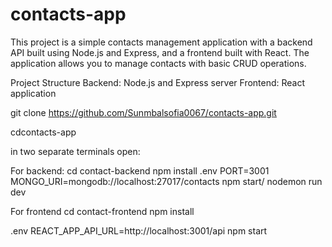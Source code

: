 # contacts-app

This project is a simple contacts management application with a backend API built using Node.js and Express, and a frontend built with React. The application allows you to manage contacts with basic CRUD operations.

Project Structure
Backend: Node.js and Express server
Frontend: React application

git clone https://github.com/Sunmbalsofia0067/contacts-app.git

cdcontacts-app


in two separate terminals open:

For backend:
cd contact-backend
npm install
.env
PORT=3001
MONGO_URI=mongodb://localhost:27017/contacts
npm start/ nodemon run dev

For frontend
cd contact-frontend
npm install

.env
REACT_APP_API_URL=http://localhost:3001/api
npm start









